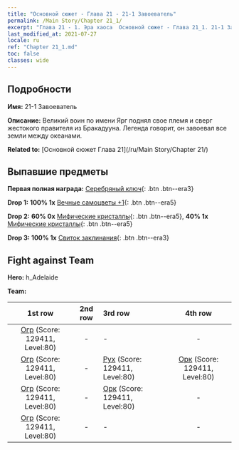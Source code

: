 ```yaml
---
title: "Основной сюжет - Глава 21 - 21-1 Завоеватель"
permalink: /Main Story/Chapter 21_1/
excerpt: "Глава 21 - 1. Эра хаоса  Основной сюжет - Глава 21_1. 21-1 Завоеватель"
last_modified_at: 2021-07-27
locale: ru
ref: "Chapter 21_1.md"
toc: false
classes: wide
---
```


## Подробности

 **Имя:** 21-1 Завоеватель

 **Описание:** Великий воин по имени Ярг поднял свое племя и сверг жестокого правителя из Бракадууна. Легенда говорит, он завоевал все земли между океанами.

 **Related to:** [Основной сюжет Глава 21](/ru/Main Story/Chapter 21/)

## Выпавшие предметы

 **Первая полная награда:** [Серебряный ключ](/ItemsRU/con_693/){: .btn .btn--era3}

 **Drop 1:** **100% 1x** [Вечные самоцветы +1](/ItemsRU/mat_72/){: .btn .btn--era5}

 **Drop 2:** **60% 0x** [Мифические кристаллы](/ItemsRU/mat_66/){: .btn .btn--era5}, **40% 1x** [Мифические кристаллы](/ItemsRU/mat_66/){: .btn .btn--era5}

 **Drop 3:** **100% 1x** [Свиток заклинания](/ItemsRU/con_694/){: .btn .btn--era3}


## Fight against Team
 **Hero:** h_Adelaide

 **Team:**


  | 1st row | 2nd row | 3rd row | 4th row |
  |:----:|:----:|:----|:----:|
  | [Огр](/ru/units/Ogre/) (Score: 129411, Level:80)  | - | - | - |
  | [Огр](/ru/units/Ogre/) (Score: 129411, Level:80)  | - | [Рух](/ru/units/Roc/) (Score: 129411, Level:80)  | [Орк](/ru/units/Orc/) (Score: 129411, Level:80)  |
  | [Огр](/ru/units/Ogre/) (Score: 129411, Level:80)  | - | [Орк](/ru/units/Orc/) (Score: 129411, Level:80)  | - |
  | [Огр](/ru/units/Ogre/) (Score: 129411, Level:80)  | - | - | - |


